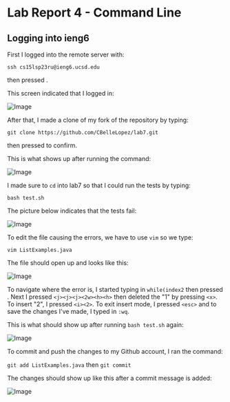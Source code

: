 # Lab Report 4 - Command Line
## Logging into ieng6
First I logged into the remote server with:

`ssh cs15lsp23ru@ieng6.ucsd.edu`

then pressed <Enter>.

This screen indicated that I logged in:
  
![Image]()
  
After that, I made a clone of my fork of the repository by typing:
  
`git clone https://github.com/CBelleLopez/lab7.git`
  
then pressed <Enter> to confirm.
  
This is what shows up after running the command:
  
![Image]()

I made sure to `cd` into lab7 so that I could run the tests by typing:
  
`bash test.sh`
  
The picture below indicates that the tests fail:
  
![Image]()
  
To edit the file causing the errors, we have to use `vim` so we type:
  
`vim ListExamples.java`
  
The file should open up and looks like this:
  
![Image]()
  
To navigate where the error is, I started typing in `while(index2` then pressed <Enter>. Next I pressed
`<j><j><j><2w><h><h>` then deleted the "1" by pressing `<x>`. To insert "2", I pressed `<i><2>`. To exit 
insert mode, I pressed `<esc>` and to save the changes I've made, I typed in `:wq`.
  
This is what should show up after running `bash test.sh` again:
  
![Image]()
  
To commit and push the changes to my Github account, I ran the command:
  
`git add ListExamples.java` then `git commit`
  
The changes should show up like this after a commit message is added:
  
![Image]()
